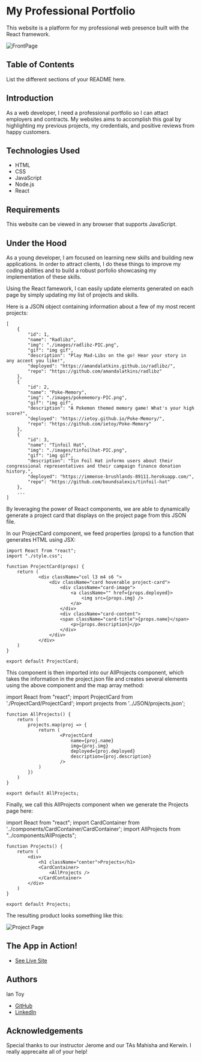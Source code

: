 # My Professional Portfolio
This website is a platform for my professional web presence built with the React framework.

![FrontPage](/public/images/aboutpage.PNG)

## Table of Contents
List the different sections of your README here.

## Introduction
As a web developer, I need a professional portfolio so I can attact employers and contracts. My websites aims to accomplish this goal by highlighting my previous projects, my credentials, and positive reviews from happy customers.

## Technologies Used
* HTML
* CSS
* JavaScript
* Node.js
* React

## Requirements
This website can be viewed in any browser that supports JavaScript.

## Under the Hood
As a young developer, I am focused on learning new skills and building new applications. In order to attract clients, I do these things to improve my coding abilities and to build a robust porfolio showcasing my implementation of these skills.

Using the React famework, I can easily update elements generated on each page by simply updating my list of projects and skills.

Here is a JSON object containing information about a few of my most recent projects:

    [
        {
            "id": 1,
            "name": "Radlibz",
            "img": "./images/radlibz-PIC.png",
            "gif": "img gif",
            "description": "Play Mad-Libs on the go! Hear your story in any accent you like!",
            "deployed": "https://amandalatkins.github.io/radlibz/",
            "repo": "https://github.com/amandalatkins/radlibz" 
        },
        {
            "id": 2,
            "name": "Poke-Memory",
            "img": "./images/pokememory-PIC.png",
            "gif": "img gif",
            "description": "A Pokemon themed memory game! What's your high score?",
            "deployed": "https://ietoy.github.io/Poke-Memory/",
            "repo": "https://github.com/ietoy/Poke-Memory" 
        },
        {
            "id": 3,
            "name": "Tinfoil Hat",
            "img": "./images/tinfoilhat-PIC.png",
            "gif": "img gif",
            "description": "Tin Foil Hat informs users about their congressional representatives and their campaign finance donation history.",
            "deployed": "https://immense-brushlands-89111.herokuapp.com/",
            "repo": "https://github.com/boundsalexis/tinfoil-hat" 
        },
        ...
    ]

By leveraging the power of React components, we are able to dynamically generate a project card that displays on the project page from this JSON file.

In our ProjectCard component, we feed properties (props) to a function that generates HTML using JSX:

    import React from "react";
    import "./style.css";

    function ProjectCard(props) {
        return (
                <div className="col l3 m4 s6 ">
                    <div className="card hoverable project-card">
                        <div className="card-image">
                            <a className="" href={props.deployed}>
                                <img src={props.img} />
                            </a>
                        </div>
                        <div className="card-content">
                        <span className="card-title">{props.name}</span>
                            <p>{props.description}</p>
                        </div>
                    </div>
                </div>
        )
    }

    export default ProjectCard;

This component is then imported into our AllProjects component, which takes the information in the project.json file and creates several elements using the above component and the map array method:

import React from "react";
import ProjectCard from './ProjectCard/ProjectCard';
import projects from '../JSON/projects.json';

    function AllProjects() {
        return (
            projects.map(proj => {
                return (
                        <ProjectCard
                            name={proj.name}
                            img={proj.img}
                            deployed={proj.deployed}
                            description={proj.description}
                        />
                )
            })
        )
    }
        
    export default AllProjects;

Finally, we call this AllProjects component when we generate the Projects page here:

import React from "react";
import CardContainer from '../components/CardContainer/CardContainer';
import AllProjects from "../components/AllProjects";

    function Projects() {
        return (
            <div>
                <h1 className="center">Projects</h1>
                <CardContainer>
                    <AllProjects />
                </CardContainer>
            </div>
        )
    }

    export default Projects;

The resulting product looks something like this:

![Project Page](/public/images/projectpage.PNG)


## The App in Action!
* [See Live Site](deployed-link-goes-here) 

## Authors
Ian Toy
* [GitHub](https://github.com/ietoy)
* [LinkedIn](https://www.linkedin.com/in/ian-toy-265077196/)

## Acknowledgements
Special thanks to our instructor Jerome and our TAs Mahisha and Kerwin. I really apprecaite all of your help!